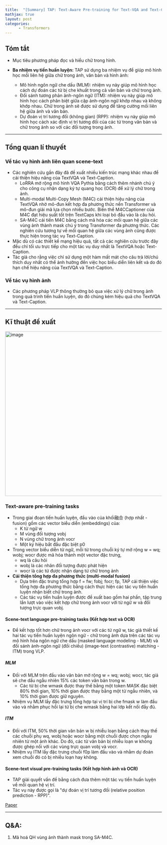 ```yaml
---
title:  "[Summary] TAP: Text-Aware Pre-training for Text-VQA and Text-Caption"
mathjax: true
layout: post
categories: 
      - Transformers
---
```


## Tóm tắt
- Mục tiêu phương pháp đọc và hiểu chữ trong hình.

- **Ba nhiệm vụ tiền huấn luyện:** TAP sử dụng ba nhiệm vụ để giúp mô hình học mối liên hệ giữa chữ trong ảnh, văn bản và hình ảnh:
    - Mô hình ngôn ngữ che dấu (MLM): nhiệm vụ này giúp mô hình học cách dự đoán các từ bị che khuất trong cả văn bản và chữ trong ảnh.
    - Đối sánh tương phản ảnh-ngôn ngữ (ITM): nhiệm vụ này giúp mô hình học cách phân biệt giữa cặp ảnh-ngôn ngữ khớp nhau và không khớp nhau. Chữ trong ảnh sẽ được sử dụng để tăng cường mối liên hệ giữa ảnh và văn bản.
    - Dự đoán vị trí tương đối (không gian) (RPP): nhiệm vụ này giúp mô hình học cách xác định vị trí tương đối của các từ trong văn bản và chữ trong ảnh so với các đối tượng trong ảnh.
----------------

## Tổng quan lí thuyết
### Về tác vụ hình ảnh liên quan scene-text
- Các nghiên cứu gần đây đã đề xuất nhiều kiến trúc mạng khác nhau để cải thiện hiệu năng của TextVQA và Text-Caption.
    - LoRRA mở rộng mô hình VQA Pythia bằng cách thêm nhánh chú ý cho công cụ nhận dạng ký tự quang học (OCR) để xử lý chữ trong ảnh.
    - Multi-modal Multi-Copy Mesh (M4C) cải thiện hiệu năng của TextVQA nhờ mô-đun kết hợp đa phương thức nền Transformer và mô-đun giải mã lựa chọn nhiều bước. Biến thể M4CCaptioner của M4C đạt hiệu suất tốt trên TextCaps khi loại bỏ đầu vào là câu hỏi.
    - SA-M4C cải tiến M4C bằng cách mã hóa các mối quan hệ giữa các vùng ảnh thành mask chú ý trong Transformer đa phương thức. Các nghiên cứu tương tự về mối quan hệ giữa các vùng ảnh cũng được thực hiện trong tác vụ Text-Caption.
- Mặc dù có các thiết kế mạng hiệu quả, tất cả các nghiên cứu trước đây đều chỉ tối ưu trực tiếp cho một tác vụ duy nhất là TextVQA hoặc Text-Caption.
- Tác giả cho rằng việc chỉ sử dụng một hàm mất mát cho câu trả lời/chú thích duy nhất có thể ảnh hưởng đến việc học biểu diễn liên kết và do đó hạn chế hiệu năng của TextVQA và Text-Caption.
### Về tác vụ hình ảnh
- Các phương pháp VLP thông thường bỏ qua việc xử lý chữ trong ảnh trong quá trình tiền huấn luyện, do đó chúng kém hiệu quả cho TextVQA và Text-Caption.

----------------
## Kĩ thuật đề xuất

<img width="530" alt="image" src="https://github.com/NhiNguyen34/NhiNguyen34.github.io/assets/118429842/f39c8383-8301-4f54-979f-3728522daa0c">


### Text-aware pre-training tasks
- Trong giai đoạn tiền huấn luyện, đầu vào của khối融合 (hợp nhất - fusion) gồm các vector biểu diễn (embeddings) của:
    - K từ ngữ w
    - M vùng đối tượng vobj
    - N vùng chữ trong ảnh vocr
    - Một ký hiệu bắt đầu đặc biệt p0
- Trong vector biểu diễn từ ngữ, mỗi từ trong chuỗi ký tự mở rộng w = wq; wobj; wocr được mã hóa thành một vector đặc trưng,
    - wq là câu hỏi
    - wobj là các nhãn đối tượng được phát hiện
    - wocr là các từ được nhận dạng từ chữ trong ảnh
- **Cải thiện tổng hợp đa phương thức (multi-modal fusion)**
    - Dựa trên đặc trưng tổng hợp f = fw; fobj; focr; fp, TAP cải thiện việc tổng hợp đa phương thức bằng cách thực hiện các tác vụ tiền huấn luyện nhận biết chữ trong ảnh.
    - Các tác vụ tiền huấn luyện được đề xuất bao gồm hai phần, tập trung lần lượt vào việc kết hợp chữ trong ảnh vocr với từ ngữ w và đối tượng trực quan vobj.


#### Scene-text language pre-training tasks (Kết hợp text và OCR)
- Để kết hợp tốt hơn chữ trong ảnh vocr với các từ ngữ w, tác giả thiết kế hai tác vụ tiền huấn luyện ngôn ngữ - chữ trong ảnh dựa trên các tác vụ mô hình hóa ngôn ngữ che dấu (masked language modeling - MLM) và đối sánh ảnh-ngôn ngữ (đối chiếu) (image-text (contrastive) matching - ITM) trong VLP.
  
##### MLM
- Đối với MLM trên đầu vào văn bản mở rộng w = wq; wobj; wocr, tác giả sẽ che dấu ngẫu nhiên 15% các token văn bản trong w.
    - Các từ bị che wmask được thay thế bằng một token MASK đặc biệt 80% thời gian, 10% thời gian được thay bằng một từ ngẫu nhiên, và 10% thời gian được giữ nguyên.
- Nhiệm vụ MLM lấy đặc trưng tổng hợp tại vị trí bị che fmask w làm đầu vào và nhằm phục hồi lại từ bị che wmask bằng hai lớp kết nối đầy đủ.
  
##### ITM
- Đối với ITM, 50% thời gian văn bản w bị nhiễu loạn bằng cách thay thế các chuỗi phụ wq, wobj hoặc wocr bằng một chuỗi được chọn ngẫu nhiên từ một ảnh khác. Do đó, các từ văn bản bị nhiễu loạn w không được ghép nối với các vùng trực quan vobj và vocr.
- Nhiệm vụ ITM lấy đặc trưng chuỗi f0p làm đầu vào và nhằm dự đoán xem chuỗi đó có bị nhiễu loạn hay không.

#### Scene-text visual pre-training tasks  (Kết hợp hình ảnh và OCR)
- TAP giải quyết vấn đề bằng cách đưa thêm một tác vụ tiền huấn luyện về mối quan hệ vị trí.
- Tác vụ này được gọi là "dự đoán vị trí tương đối (relative position prediction - RPP)".

  
[Paper](https://arxiv.org/abs/2012.04638])

------
## Q&A:
1. Mã hoá QH vùng ảnh thành mask trong SA-M4C. 
